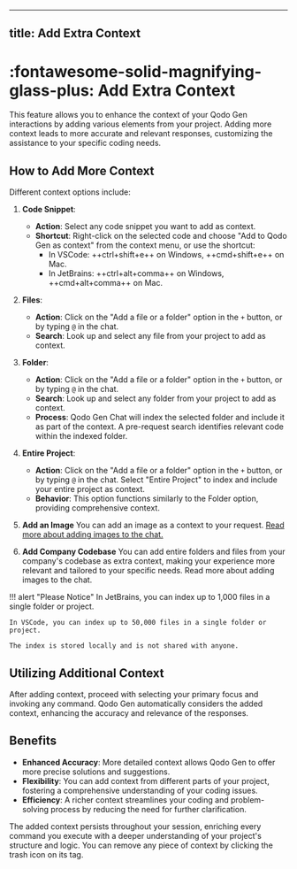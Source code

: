 
---
title: Add Extra Context
---

# :fontawesome-solid-magnifying-glass-plus: Add Extra Context

This feature allows you to enhance the context of your Qodo Gen interactions by adding various elements from your project. Adding more context leads to more accurate and relevant responses, customizing the assistance to your specific coding needs.

## How to Add More Context

Different context options include:

1. **Code Snippet**:
    - **Action**: Select any code snippet you want to add as context.
    - **Shortcut**: Right-click on the selected code and choose "Add to Qodo Gen as context" from the context menu, or use the shortcut:
        - In VSCode: ++ctrl+shift+e++ on Windows, ++cmd+shift+e++ on Mac.
        - In JetBrains: ++ctrl+alt+comma++ on Windows, ++cmd+alt+comma++ on Mac.

2. **Files**:
    - **Action**: Click on the "Add a file or a folder" option in the `+` button, or by typing `@` in the chat.
    - **Search**: Look up and select any file from your project to add as context.

3. **Folder**:
    - **Action**: Click on the "Add a file or a folder" option in the `+` button, or by typing `@` in the chat.
    - **Search**: Look up and select any folder from your project to add as context.
    - **Process**: Qodo Gen Chat will index the selected folder and include it as part of the context. A pre-request search identifies relevant code within the indexed folder.

4. **Entire Project**:
    - **Action**: Click on the "Add a file or a folder" option in the `+` button, or by typing `@` in the chat. Select "Entire Project" to index and include your entire project as context.
    - **Behavior**: This option functions similarly to the Folder option, providing comprehensive context.

5. **Add an Image**
    You can add an image as a context to your request. [Read more about adding images to the chat.](./images.md)

6. **Add Company Codebase**
    You can add entire folders and files from your company's codebase as extra context, making your experience more relevant and tailored to your specific needs. Read more about adding images to the chat.

!!! alert "Please Notice"
    In JetBrains, you can index up to 1,000 files in a single folder or project.

    In VSCode, you can index up to 50,000 files in a single folder or project.

    The index is stored locally and is not shared with anyone.


## Utilizing Additional Context

After adding context, proceed with selecting your primary focus and invoking any command. Qodo Gen automatically considers the added context, enhancing the accuracy and relevance of the responses.

## Benefits

- **Enhanced Accuracy**: More detailed context allows Qodo Gen to offer more precise solutions and suggestions.
- **Flexibility**: You can add context from different parts of your project, fostering a comprehensive understanding of your coding issues.
- **Efficiency**: A richer context streamlines your coding and problem-solving process by reducing the need for further clarification.

The added context persists throughout your session, enriching every command you execute with a deeper understanding of your project's structure and logic. You can remove any piece of context by clicking the trash icon on its tag.
